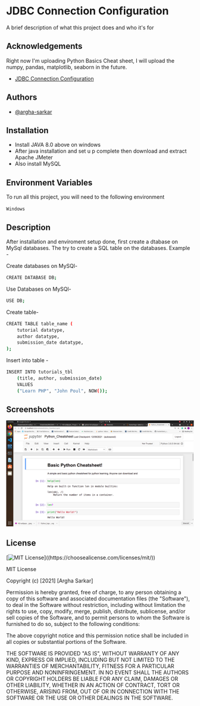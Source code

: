   
# JDBC Connection Configuration

A brief description of what this project does and who it's for


## Acknowledgements
Right now I'm uploading Python Basics Cheat sheet, I will upload the numpy,
pandas, matplotlib, seaborn in the future.

 - [JDBC Connection Configuration](https://github.com/argha-sarkar/JMeter-Project/tree/main/JDBC%20Connection%20Configuration)
 
## Authors

- [@argha-sarkar](https://github.com/argha-sarkar)

  
## Installation

- Install JAVA 8.0 above on windows
- After java installation and set u p complete then download and extract Apache JMeter
- Also install MySQL

    
## Environment Variables

To run all this project, you will need to the following environment 

`Windows`
  
## Description

After installation and enviroment setup done, first create a dtabase on MySql databases. The try to create a SQL table on the databases. Example -

Create databases on MySQl-
```bash
CREATE DATABASE DB;
```

Use Databases on MySQl-
```bash
USE DB;
```

Create table-

```bash
CREATE TABLE table_name (
    tutorial datatype,
    author datatype,
    submission_date datatype,
);
```

Insert into table - 
```bash
INSERT INTO tutorials_tbl 
    (title, author, submission_date)
    VALUES
    ("Learn PHP", "John Poul", NOW());
```

## Screenshots

![App Screenshot](https://raw.githubusercontent.com/argha-sarkar/Cheatsheet/main/image/Screenshot%20from%202021-08-20%2019-36-10.png)
  
## License

[![MIT License](https://img.shields.io/apm/l/atomic-design-ui.svg?)]((https://choosealicense.com/licenses/mit/))


MIT License

Copyright (c) [2021] [Argha Sarkar]

Permission is hereby granted, free of charge, to any person obtaining a copy
of this software and associated documentation files (the "Software"), to deal
in the Software without restriction, including without limitation the rights
to use, copy, modify, merge, publish, distribute, sublicense, and/or sell
copies of the Software, and to permit persons to whom the Software is
furnished to do so, subject to the following conditions:

The above copyright notice and this permission notice shall be included in all
copies or substantial portions of the Software.

THE SOFTWARE IS PROVIDED "AS IS", WITHOUT WARRANTY OF ANY KIND, EXPRESS OR
IMPLIED, INCLUDING BUT NOT LIMITED TO THE WARRANTIES OF MERCHANTABILITY,
FITNESS FOR A PARTICULAR PURPOSE AND NONINFRINGEMENT. IN NO EVENT SHALL THE
AUTHORS OR COPYRIGHT HOLDERS BE LIABLE FOR ANY CLAIM, DAMAGES OR OTHER
LIABILITY, WHETHER IN AN ACTION OF CONTRACT, TORT OR OTHERWISE, ARISING FROM,
OUT OF OR IN CONNECTION WITH THE SOFTWARE OR THE USE OR OTHER DEALINGS IN THE
SOFTWARE.
  

